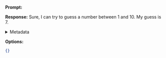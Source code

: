 **Prompt:**


**Response:**
Sure, I can try to guess a number between 1 and 10. My guess is 7.

<details><summary>Metadata</summary>

- Duration: 1076 ms
- Datetime: 2023-09-01T21:19:48.359252
- Model: gpt-3.5-turbo-0613

</details>

**Options:**
```json
{}
```

